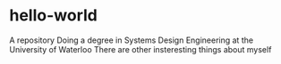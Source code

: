 # hello-world
A repository
Doing a degree in Systems Design Engineering at the University of Waterloo
There are other insteresting things about myself
